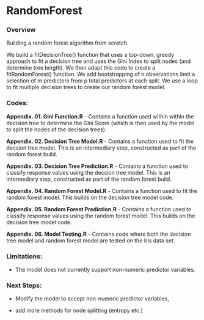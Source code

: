 # RandomForest

### Overview

Building a random forest algorithm from scratch.

We build a fitDecisionTree() function that uses a top-down, greedy approach to fit a decision tree and uses the Gini Index to split nodes (and determine tree length). We then adapt this code to create a fitRandomForest() function. We add bootstrapping of n observations limit a selection of m predictors from p total predictors at each split. We use a loop to fit multiple decision trees to create our random forest model.


### Codes:

**Appendix. 01. Gini Function.R** - Contains a function used within within the decision tree to determine the Gini Score (which is then used by the model to split the nodes of the decision trees).

**Appendix. 02. Decision Tree Model.R** - Contains a function used to fit the decsion tree model. This is an intermediary step, constructed as part of the random forest build.

**Appendix. 03. Decision Tree Prediction.R** - Contains a function used to classify response values using the decsion tree model. This is an intermediary step, constructed as part of the random forest build.

**Appendix. 04. Random Forest Model.R** - Contains a function used to fit the random forest model. This builds on the decision tree model code.

**Appendix. 05. Random Forest Prediction.R** - Contains a function used to classify response values using the random forest model. This builds on the decision tree model code.

**Appendix. 06. Model Testing.R** - Contains code where both the decision tree model and random forest model are tested on the Iris data set.


### Limitations:

* The model does not currently support non-numeric predictor variables.

### Next Steps:

* Modify the model to accept non-numeric predictor variables,

* add more methods for node splitting (entropy etc.)

